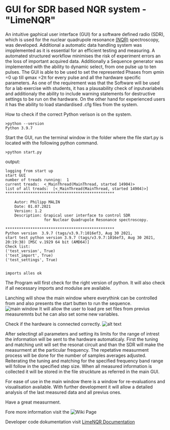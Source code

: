 # GUI for SDR based NQR system - "LimeNQR"

An intuitive gaphical user interface (GUI) for a software defined radio (SDR), which is used for the nuclear quadrupole resonance [(NQR)](https://www.tugraz.at/institute/ibi/research/nuclear-quadrupole-resonance/)  spectroscopy, was developed. Additional a automatic data handling system was impplemented as it is essential for an efficient testing and measuring. A automated structured workflow minimises the risk of experiment errors an the loss of important acquired data. Additionally a Sequence generator was implemented with the ability to dynamic select, from one pulse up to ten pulses. The GUI is able to be used to set the represented Phases from φmin =0 up till φmax =2π for every pulse and all the hardware specific parameters.
As one of the requirement was that the Software will be used for a lab exercise with students, it has a plausability check of inputvariabels and additionaly the ability to include warning statements for destructive settings to be run on the hardware. On the other hand for experienced users it has the ability to load standardised .cfg files from the system.



How to check if the correct Python verison is on the system.
```
>python --version
Python 3.9.7
```

Start the GUI, run the terminal window in the folder where the file start.py is located with the following python command.
```
>python start.py
```
output:
```
logging from start up
start GUI
number of treads running:  1
current treads:  <_MainThread(MainThread, started 14904)>
list of all treads:  [<_MainThread(MainThread, started 14904)>]
************************************************

    Autor: Philipp MALIN
    Date: 01.07.2021
    Version: 1.2
    Description: Grapical user interface to control SDR
                 for Nuclear Quadrupole Resonance spectroscopy.

************************************************
Python version  3.9.7 (tags/v3.9.7:1016ef3, Aug 30 2021,
start test python version 3.9.7 (tags/v3.9.7:1016ef3, Aug 30 2021, 20:19:38) [MSC v.1929 64 bit (AMD64)]
Check list:
('test_version', True)
('test_import', True)
('test_settings', True)


imports alles ok
```

The Program will first check for the right version of python. 
It will also check if all necessary imports and modulse are available.

Lanching will show the main window where everythink can be controlled from and also presents the start butten to run the sequence. 
![main window](https://github.com/OE9NAT/bacharbeit/blob/main/images/main_window_0.png)
It will allow the user to load pre set files from previus measuremnts but he can also set some new variables. 

Check if the hardware is connected correctly.
![alt text](https://raw.githubusercontent.com/OE9NAT/bacharbeit/main/images/hardware_overview_named.jpg)

After selectingt all parameters and setting its limits for the range of intrest the information will be sent to the hardware automaticaly.  First the tuning and matching unit will set the resonat circuit and than the SDR will make the measurment at the particular frequency. The repetative measurment process will be done for the number of samples averages adjusted. Reiterating the tuning and matching for the specified frequency band range will follow in the specified step size.
When all measured information is collected it will be stored in the file struckture as referred in the main GUI.


For ease of use in the main window there is a window for re-evaluations and visualisation available.
With further development it will allow a detailed analysis of the last measured data and all previus ones.

Have a great measurment.

Fore more information visit the ![Wiki Page](https://github.com/OE9NAT/bacharbeit/wiki)

Developer code dokumentation visit [LimeNQR Documentation](https://oe9nat.github.io/bacharbeit)







